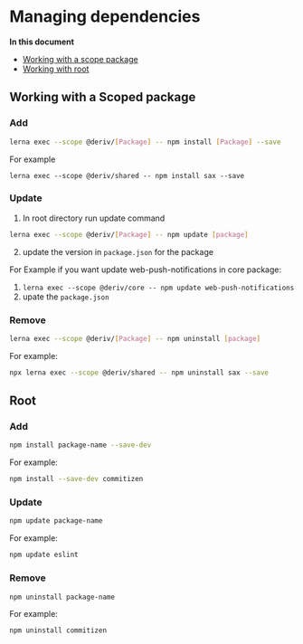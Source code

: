 # Managing dependencies

**In this document**

-   [Working with a scope package](#working-with-a-scoped-package)
-   [Working with root](#working-with-root)

## Working with a Scoped package

### Add

```sh
lerna exec --scope @deriv/[Package] -- npm install [Package] --save
```

For example

```
lerna exec --scope @deriv/shared -- npm install sax --save
```

### Update

1. In root directory run update command

```sh
lerna exec --scope @deriv/[Package] -- npm update [package]
```

2. update the version in `package.json` for the package

For Example if you want update web-push-notifications in core package:

1. `lerna exec --scope @deriv/core -- npm update web-push-notifications`
2. upate the `package.json`

### Remove

```sh
lerna exec --scope @deriv/[Package] -- npm uninstall [package]
```

For example:

```sh
npx lerna exec --scope @deriv/shared -- npm uninstall sax --save
```

## Root

### Add

```sh
npm install package-name --save-dev
```

For example:

```sh
npm install --save-dev commitizen
```

### Update

```sh
npm update package-name
```

For example:

```sh
npm update eslint
```

### Remove

```sh
npm uninstall package-name
```

For example:

```sh
npm uninstall commitizen
```
